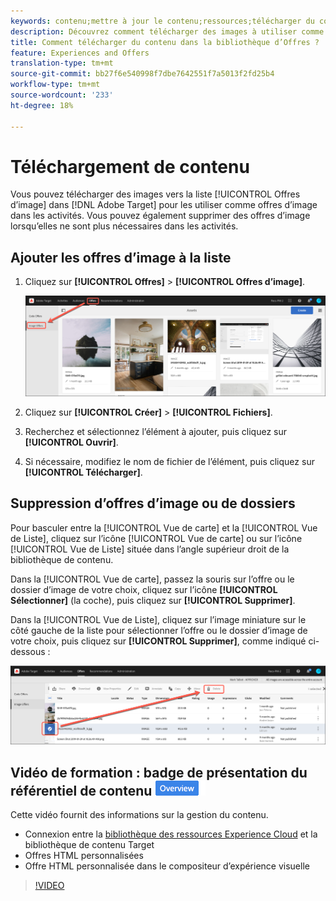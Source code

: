 ```yaml
---
keywords: contenu;mettre à jour le contenu;ressources;télécharger du contenu;télécharger une ressource
description: Découvrez comment télécharger des images à utiliser comme offres d’images dans Adobe Target.
title: Comment télécharger du contenu dans la bibliothèque d’Offres ?
feature: Experiences and Offers
translation-type: tm+mt
source-git-commit: bb27f6e540998f7dbe7642551f7a5013f2fd25b4
workflow-type: tm+mt
source-wordcount: '233'
ht-degree: 18%

---
```



# Téléchargement de contenu

Vous pouvez télécharger des images vers la liste [!UICONTROL Offres d’image] dans [!DNL Adobe Target] pour les utiliser comme offres d’image dans les activités. Vous pouvez également supprimer des offres d’image lorsqu’elles ne sont plus nécessaires dans les activités.

## Ajouter les offres d’image à la liste

1. Cliquez sur **[!UICONTROL Offres]** > **[!UICONTROL Offres d’image]**.

   ![Offres > Offres d’image](/help/c-experiences/c-manage-content/assets/image-offers-tab.png)

1. Cliquez sur **[!UICONTROL Créer]** > **[!UICONTROL Fichiers]**.
1. Recherchez et sélectionnez l’élément à ajouter, puis cliquez sur **[!UICONTROL Ouvrir]**.
1. Si nécessaire, modifiez le nom de fichier de l’élément, puis cliquez sur **[!UICONTROL Télécharger]**.

## Suppression d’offres d’image ou de dossiers

Pour basculer entre la [!UICONTROL Vue de carte] et la [!UICONTROL Vue de Liste], cliquez sur l’icône [!UICONTROL Vue de carte] ou sur l’icône [!UICONTROL Vue de Liste] située dans l’angle supérieur droit de la bibliothèque de contenu.

Dans la [!UICONTROL Vue de carte], passez la souris sur l’offre ou le dossier d’image de votre choix, cliquez sur l’icône **[!UICONTROL Sélectionner]** (la coche), puis cliquez sur **[!UICONTROL Supprimer]**.

Dans la [!UICONTROL Vue de Liste], cliquez sur l’image miniature sur le côté gauche de la liste pour sélectionner l’offre ou le dossier d’image de votre choix, puis cliquez sur **[!UICONTROL Supprimer]**, comme indiqué ci-dessous :

![Supprimer l&#39;élément sélectionné](/help/c-experiences/c-manage-content/assets/delete-image-offer.png)

## Vidéo de formation : badge de présentation du référentiel de contenu ![Aperçu](/help/assets/overview.png)

Cette vidéo fournit des informations sur la gestion du contenu.

* Connexion entre la [bibliothèque des ressources Experience Cloud](https://experienceleague.adobe.com/docs/core-services/interface/assets/creative-cloud.html) et la bibliothèque de contenu Target
* Offres HTML personnalisées
* Offre HTML personnalisée dans le compositeur d’expérience visuelle

>[!VIDEO](https://video.tv.adobe.com/v/17387)